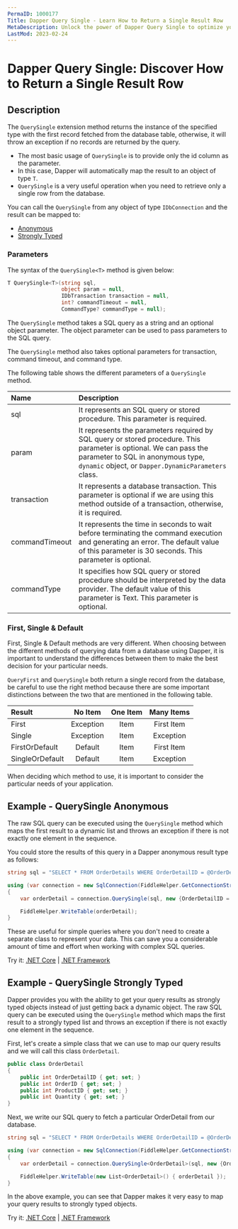 ```yaml
---
PermaID: 1000177
Title: Dapper Query Single - Learn How to Return a Single Result Row
MetaDescription: Unlock the power of Dapper Query Single to optimize your C# database operations. Learn how to use QuerySingle and QuerySingleAsync to return an anonymous type or strongly typed entity.
LastMod: 2023-02-24
---
```


# Dapper Query Single: Discover How to Return a Single Result Row

## Description

The `QuerySingle` extension method returns the instance of the specified type with the first record fetched from the database table, otherwise, it will throw an exception if no records are returned by the query.

 - The most basic usage of `QuerySingle` is to provide only the id column as the parameter. 
 - In this case, Dapper will automatically map the result to an object of type `T`. 
 - `QuerySingle` is a very useful operation when you need to retrieve only a single row from the database.

You can call the `QuerySingle` from any object of type `IDbConnection` and the result can be mapped to:

- [Anonymous](#example---query-anonymous)
- [Strongly Typed](#example---query-strongly-typed)

### Parameters

The syntax of the `QuerySingle<T>` method is given below:

```csharp
T QuerySingle<T>(string sql, 
                 object param = null, 
				 IDbTransaction transaction = null, 
				 int? commandTimeout = null, 
				 CommandType? commandType = null);
```

The `QuerySingle` method takes a SQL query as a string and an optional object parameter. The object parameter can be used to pass parameters to the SQL query.

The `QuerySingle` method also takes optional parameters for transaction, command timeout, and command type.

The following table shows the different parameters of a `QuerySingle` method.

| Name | Description |
| :--- | :---------- |
| sql            | It represents an SQL query or stored procedure. This parameter is required. |
| param          | It represents the parameters required by SQL query or stored procedure. This parameter is optional. We can pass the parameter to SQL in anonymous type, `dynamic` object, or `Dapper.DynamicParameters` class. |
| transaction    | It represents a database transaction. This parameter is optional if we are using this method outside of a transaction, otherwise, it is required. |
| commandTimeout | It represents the time in seconds to wait before terminating the command execution and generating an error. The default value of this parameter is 30 seconds. This parameter is optional. |
| commandType    | It specifies how SQL query or stored procedure should be interpreted by the data provider. The default value of this parameter is Text. This parameter is optional. |

### First, Single & Default

First, Single & Default methods are very different. When choosing between the different methods of querying data from a database using Dapper, it is important to understand the differences between them to make the best decision for your particular needs.

`QueryFirst` and `QuerySingle` both return a single record from the database, be careful to use the right method because there are some important distinctions between the two that are mentioned in the following table.

| Result          | No Item   | One Item | Many Items |
| :-------------- | :-------: | :------: | :--------: |
| First           | Exception | Item     | First Item |
| Single          | Exception | Item     | Exception  |
| FirstOrDefault  | Default   | Item     | First Item |
| SingleOrDefault | Default   | Item     | Exception  |

When deciding which method to use, it is important to consider the particular needs of your application. 

## Example - QuerySingle Anonymous

The raw SQL query can be executed using the `QuerySingle` method which maps the first result to a dynamic list and throws an exception if there is not exactly one element in the sequence. 

You could store the results of this query in a Dapper anonymous result type as follows:

```csharp
string sql = "SELECT * FROM OrderDetails WHERE OrderDetailID = @OrderDetailID;";

using (var connection = new SqlConnection(FiddleHelper.GetConnectionStringSqlServerW3Schools()))
{	
	var orderDetail = connection.QuerySingle(sql, new {OrderDetailID = 1});

	FiddleHelper.WriteTable(orderDetail);
}
```

These are useful for simple queries where you don't need to create a separate class to represent your data. This can save you a considerable amount of time and effort when working with complex SQL queries.

Try it: [.NET Core](https://dotnetfiddle.net/ZYSItm) | [.NET Framework](https://dotnetfiddle.net/uEq0HC)

## Example - QuerySingle Strongly Typed

Dapper provides you with the ability to get your query results as strongly typed objects instead of just getting back a dynamic object. The raw SQL query can be executed using the `QuerySingle` method which maps the first result to a strongly typed list and throws an exception if there is not exactly one element in the sequence.

First, let's create a simple class that we can use to map our query results and we will call this class `OrderDetail`.

```csharp
public class OrderDetail
{
	public int OrderDetailID { get; set; }
	public int OrderID { get; set; }
	public int ProductID { get; set; }
	public int Quantity { get; set; }
}
```

Next, we write our SQL query to fetch a particular OrderDetail from our database.

```csharp
string sql = "SELECT * FROM OrderDetails WHERE OrderDetailID = @OrderDetailID;";

using (var connection = new SqlConnection(FiddleHelper.GetConnectionStringSqlServerW3Schools()))
{			
	var orderDetail = connection.QuerySingle<OrderDetail>(sql, new {OrderDetailID = 1});

	FiddleHelper.WriteTable(new List<OrderDetail>() { orderDetail });
}
```

In the above example, you can see that Dapper makes it very easy to map your query results to strongly typed objects. 

Try it: [.NET Core](https://dotnetfiddle.net/oEsh6D) | [.NET Framework](https://dotnetfiddle.net/vnkv7q)
